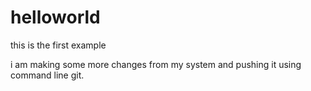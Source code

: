 # helloworld

this is the first example

i am making some more changes from my system and pushing it using command
line git.

